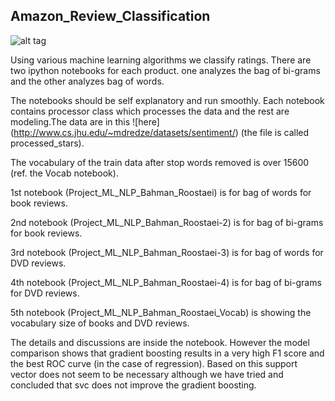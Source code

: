 ## Amazon_Review_Classification
![alt tag](http://i.stack.imgur.com/B9VWLm.png)


Using various machine learning algorithms we classify ratings. 
There are two ipython notebooks for each product. one analyzes the bag of bi-grams and the other analyzes bag of words.

The notebooks should be self explanatory and run smoothly. 
Each notebook contains processor class which processes the data and the rest are modeling.The data are in this ![here] (http://www.cs.jhu.edu/~mdredze/datasets/sentiment/) (the file is called processed_stars).

The vocabulary of the train data after stop words removed is over 15600 (ref. the Vocab notebook).

1st notebook (Project_ML_NLP_Bahman_Roostaei) is for bag of words for book reviews.

2nd notebook (Project_ML_NLP_Bahman_Roostaei-2) is for bag of bi-grams for book reviews.

3rd notebook (Project_ML_NLP_Bahman_Roostaei-3) is for bag of words for DVD reviews.

4th notebook (Project_ML_NLP_Bahman_Roostaei-4) is for bag of bi-grams for DVD reviews.

5th notebook (Project_ML_NLP_Bahman_Roostaei_Vocab) is showing the vocabulary size of books and DVD reviews.

The details and discussions are inside the notebook. However the model comparison shows that gradient boosting results in a very high F1 score and the best ROC curve (in the case of regression). Based on this support vector does not seem to be necessary although we have tried and concluded that svc does not improve the gradient boosting.

